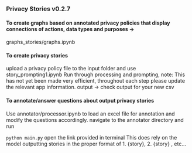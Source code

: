 ### Privacy Stories v0.2.7



#### To create graphs based on annotated privacy policies that display connections of actions, data types and purposes -> 
graphs_stories/graphs.ipynb 


#### To create privacy stories 
upload a privacy policy file to the input folder and use story_prompting1.ipynb
Run through processing and prompting, note: This has not yet been made very efficient, throughout each step please update the relevant app information. 
output -> check output for your new csv 


#### To annotate/answer questions about output privacy stories
Use annotator/processor.ipynb to load an excel file for annotation and modify the questions accordingly. 
navigate to the annotator directory and run

```python main.py```
open the link provided in terminal 
This does rely on the model outputting stories in the proper format of 1. {story}, 2. {story} , etc...



